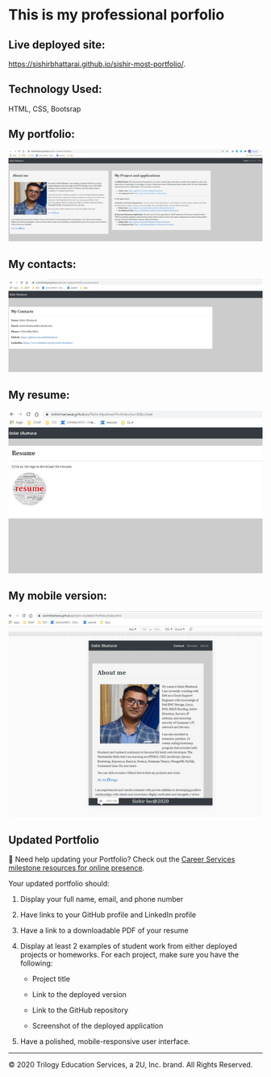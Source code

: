
# This is my professional porfolio

## Live deployed site: 

https://sishirbhattarai.github.io/sishir-most-portfolio/.

## Technology Used: 

HTML, CSS, Bootsrap

## My portfolio:

![](./assets/images/profile.JPG)

## My contacts:

![](./assets/images/contact.JPG)

## My resume:

![](./assets/images/resume1.JPG)

## My mobile version:

![](./assets/images/mobile.JPG)

## Updated Portfolio

💁 Need help updating your Portfolio? Check out the [Career Services milestone resources for online presence](hhttps://sites.google.com/2u.com/careerservices-webdev/coding-milestones/milestone-polish-online-presence).

Your updated portfolio should:

1. Display your full name, email, and phone number

2. Have links to your GitHub profile and LinkedIn profile

3. Have a link to a downloadable PDF of your resume

4. Display at least 2 examples of student work from either deployed projects or homeworks. For each project, make sure you have the following:

    * Project title

    * Link to the deployed version

    * Link to the GitHub repository

    * Screenshot of the deployed application

5. Have a polished, mobile-responsive user interface.

---
© 2020 Trilogy Education Services, a 2U, Inc. brand. All Rights Reserved.
